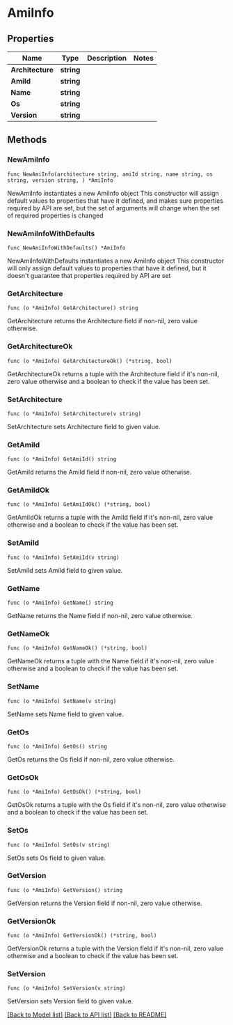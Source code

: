 # AmiInfo

## Properties

Name | Type | Description | Notes
------------ | ------------- | ------------- | -------------
**Architecture** | **string** |  | 
**AmiId** | **string** |  | 
**Name** | **string** |  | 
**Os** | **string** |  | 
**Version** | **string** |  | 

## Methods

### NewAmiInfo

`func NewAmiInfo(architecture string, amiId string, name string, os string, version string, ) *AmiInfo`

NewAmiInfo instantiates a new AmiInfo object
This constructor will assign default values to properties that have it defined,
and makes sure properties required by API are set, but the set of arguments
will change when the set of required properties is changed

### NewAmiInfoWithDefaults

`func NewAmiInfoWithDefaults() *AmiInfo`

NewAmiInfoWithDefaults instantiates a new AmiInfo object
This constructor will only assign default values to properties that have it defined,
but it doesn't guarantee that properties required by API are set

### GetArchitecture

`func (o *AmiInfo) GetArchitecture() string`

GetArchitecture returns the Architecture field if non-nil, zero value otherwise.

### GetArchitectureOk

`func (o *AmiInfo) GetArchitectureOk() (*string, bool)`

GetArchitectureOk returns a tuple with the Architecture field if it's non-nil, zero value otherwise
and a boolean to check if the value has been set.

### SetArchitecture

`func (o *AmiInfo) SetArchitecture(v string)`

SetArchitecture sets Architecture field to given value.


### GetAmiId

`func (o *AmiInfo) GetAmiId() string`

GetAmiId returns the AmiId field if non-nil, zero value otherwise.

### GetAmiIdOk

`func (o *AmiInfo) GetAmiIdOk() (*string, bool)`

GetAmiIdOk returns a tuple with the AmiId field if it's non-nil, zero value otherwise
and a boolean to check if the value has been set.

### SetAmiId

`func (o *AmiInfo) SetAmiId(v string)`

SetAmiId sets AmiId field to given value.


### GetName

`func (o *AmiInfo) GetName() string`

GetName returns the Name field if non-nil, zero value otherwise.

### GetNameOk

`func (o *AmiInfo) GetNameOk() (*string, bool)`

GetNameOk returns a tuple with the Name field if it's non-nil, zero value otherwise
and a boolean to check if the value has been set.

### SetName

`func (o *AmiInfo) SetName(v string)`

SetName sets Name field to given value.


### GetOs

`func (o *AmiInfo) GetOs() string`

GetOs returns the Os field if non-nil, zero value otherwise.

### GetOsOk

`func (o *AmiInfo) GetOsOk() (*string, bool)`

GetOsOk returns a tuple with the Os field if it's non-nil, zero value otherwise
and a boolean to check if the value has been set.

### SetOs

`func (o *AmiInfo) SetOs(v string)`

SetOs sets Os field to given value.


### GetVersion

`func (o *AmiInfo) GetVersion() string`

GetVersion returns the Version field if non-nil, zero value otherwise.

### GetVersionOk

`func (o *AmiInfo) GetVersionOk() (*string, bool)`

GetVersionOk returns a tuple with the Version field if it's non-nil, zero value otherwise
and a boolean to check if the value has been set.

### SetVersion

`func (o *AmiInfo) SetVersion(v string)`

SetVersion sets Version field to given value.



[[Back to Model list]](../README.md#documentation-for-models) [[Back to API list]](../README.md#documentation-for-api-endpoints) [[Back to README]](../README.md)


